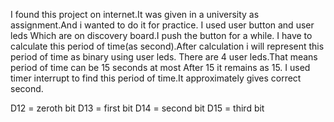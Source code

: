I found this project on internet.It was given in a university as assignment.And i wanted to do it for practice.
I used user button and user leds Which are on discovery board.I push the button for a while.
I have to calculate this period of time(as second).After calculation i will represent this period of time as binary using user leds.
There are 4 user leds.That means period of time can be 15 seconds at most
After 15 it remains as 15. I used timer interrupt to find this period of time.It approximately gives correct second.

D12 = zeroth bit D13 = first bit D14 = second bit D15 = third bit
